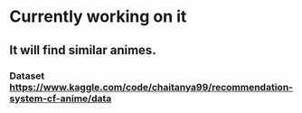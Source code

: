 # Currently working on it
## It will find similar animes.
### Dataset https://www.kaggle.com/code/chaitanya99/recommendation-system-cf-anime/data
